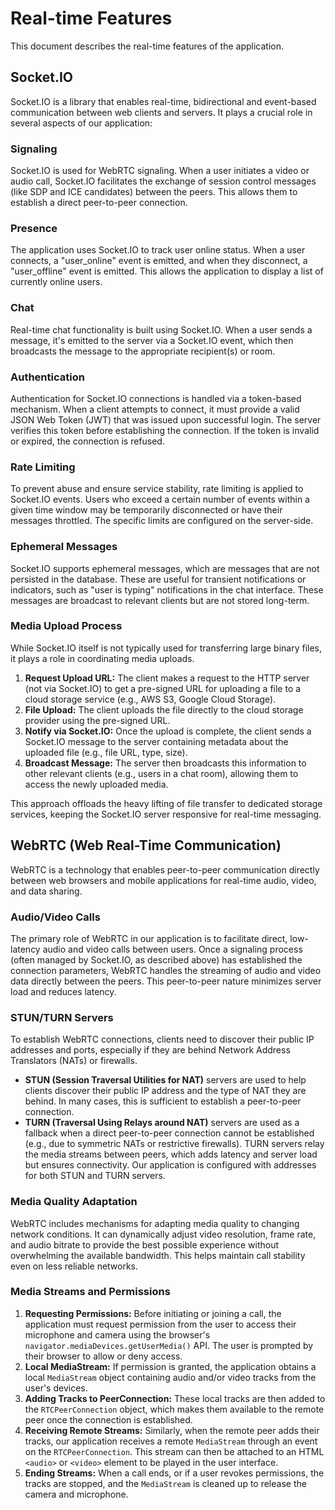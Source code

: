 # Real-time Features

This document describes the real-time features of the application.

## Socket.IO

Socket.IO is a library that enables real-time, bidirectional and event-based communication between web clients and servers. It plays a crucial role in several aspects of our application:

### Signaling
Socket.IO is used for WebRTC signaling. When a user initiates a video or audio call, Socket.IO facilitates the exchange of session control messages (like SDP and ICE candidates) between the peers. This allows them to establish a direct peer-to-peer connection.

### Presence
The application uses Socket.IO to track user online status. When a user connects, a "user_online" event is emitted, and when they disconnect, a "user_offline" event is emitted. This allows the application to display a list of currently online users.

### Chat
Real-time chat functionality is built using Socket.IO. When a user sends a message, it's emitted to the server via a Socket.IO event, which then broadcasts the message to the appropriate recipient(s) or room.

### Authentication
Authentication for Socket.IO connections is handled via a token-based mechanism. When a client attempts to connect, it must provide a valid JSON Web Token (JWT) that was issued upon successful login. The server verifies this token before establishing the connection. If the token is invalid or expired, the connection is refused.

### Rate Limiting
To prevent abuse and ensure service stability, rate limiting is applied to Socket.IO events. Users who exceed a certain number of events within a given time window may be temporarily disconnected or have their messages throttled. The specific limits are configured on the server-side.

### Ephemeral Messages
Socket.IO supports ephemeral messages, which are messages that are not persisted in the database. These are useful for transient notifications or indicators, such as "user is typing" notifications in the chat interface. These messages are broadcast to relevant clients but are not stored long-term.

### Media Upload Process
While Socket.IO itself is not typically used for transferring large binary files, it plays a role in coordinating media uploads.
1.  **Request Upload URL:** The client makes a request to the HTTP server (not via Socket.IO) to get a pre-signed URL for uploading a file to a cloud storage service (e.g., AWS S3, Google Cloud Storage).
2.  **File Upload:** The client uploads the file directly to the cloud storage provider using the pre-signed URL.
3.  **Notify via Socket.IO:** Once the upload is complete, the client sends a Socket.IO message to the server containing metadata about the uploaded file (e.g., file URL, type, size).
4.  **Broadcast Message:** The server then broadcasts this information to other relevant clients (e.g., users in a chat room), allowing them to access the newly uploaded media.

This approach offloads the heavy lifting of file transfer to dedicated storage services, keeping the Socket.IO server responsive for real-time messaging.

## WebRTC (Web Real-Time Communication)

WebRTC is a technology that enables peer-to-peer communication directly between web browsers and mobile applications for real-time audio, video, and data sharing.

### Audio/Video Calls
The primary role of WebRTC in our application is to facilitate direct, low-latency audio and video calls between users. Once a signaling process (often managed by Socket.IO, as described above) has established the connection parameters, WebRTC handles the streaming of audio and video data directly between the peers. This peer-to-peer nature minimizes server load and reduces latency.

### STUN/TURN Servers
To establish WebRTC connections, clients need to discover their public IP addresses and ports, especially if they are behind Network Address Translators (NATs) or firewalls.
*   **STUN (Session Traversal Utilities for NAT)** servers are used to help clients discover their public IP address and the type of NAT they are behind. In many cases, this is sufficient to establish a peer-to-peer connection.
*   **TURN (Traversal Using Relays around NAT)** servers are used as a fallback when a direct peer-to-peer connection cannot be established (e.g., due to symmetric NATs or restrictive firewalls). TURN servers relay the media streams between peers, which adds latency and server load but ensures connectivity. Our application is configured with addresses for both STUN and TURN servers.

### Media Quality Adaptation
WebRTC includes mechanisms for adapting media quality to changing network conditions. It can dynamically adjust video resolution, frame rate, and audio bitrate to provide the best possible experience without overwhelming the available bandwidth. This helps maintain call stability even on less reliable networks.

### Media Streams and Permissions
1.  **Requesting Permissions:** Before initiating or joining a call, the application must request permission from the user to access their microphone and camera using the browser's `navigator.mediaDevices.getUserMedia()` API. The user is prompted by their browser to allow or deny access.
2.  **Local MediaStream:** If permission is granted, the application obtains a local `MediaStream` object containing audio and/or video tracks from the user's devices.
3.  **Adding Tracks to PeerConnection:** These local tracks are then added to the `RTCPeerConnection` object, which makes them available to the remote peer once the connection is established.
4.  **Receiving Remote Streams:** Similarly, when the remote peer adds their tracks, our application receives a remote `MediaStream` through an event on the `RTCPeerConnection`. This stream can then be attached to an HTML `<audio>` or `<video>` element to be played in the user interface.
5.  **Ending Streams:** When a call ends, or if a user revokes permissions, the tracks are stopped, and the `MediaStream` is cleaned up to release the camera and microphone.
